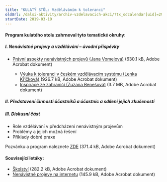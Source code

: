 ```yaml
---
title: "KULATÝ STŮL: Vzděláváním k toleranci"
oldUrl: /dalsi-aktivity/archiv-vzdelavacich-akci/?tx_odcalendar[uid]=291&cHash=628c2e76231b3136732776d991cba8ec
startDate: 2019-03-19
---
```


<h4 class="oranzova">Program kulatého stolu zahrnoval tyto tematické okruhy:</h4>
<p class="oranzova"></p><h5 class="seda oranzova">I. Nenávistné projevy a vzdělávání – úvodní příspěvky</h5><ul><li><a href="https://www.ochrance.cz/fileadmin/user_upload/projekt_ESF/00_2019_VA/KULATE_STOLY/03_19_Vzdelavanim_k_toleranci/03_19_Pravni_aspekty_nenavistnych_projevu_PREZENTACE.pdf" target="_blank">Právní aspekty nenávistných projevů (Jana Vomelová)</a> (630.1 kB, Adobe Acrobat dokument)</li><ul><li><a href="https://www.ochrance.cz/fileadmin/user_upload/projekt_ESF/00_2019_VA/KULATE_STOLY/03_19_Vzdelavanim_k_toleranci/03_19_Vyuka_k_toleranci_v_ceskem_vzdelavacim_systemu_PREZENTACE.pdf" target="_blank">Výuka k toleranci v českém vzdělávacím systému (Lenka Křičková)</a> (926.7 kB, Adobe Acrobat dokument)</li><li><a href="https://www.ochrance.cz/fileadmin/user_upload/projekt_ESF/00_2019_VA/KULATE_STOLY/03_19_Vzdelavanim_k_toleranci/03_19_Priklady_zahranicnich_no_hate_kampani_PREZENTACE.pdf" target="_blank">Inspirace ze zahraničí (Zuzana Benešová)</a> (3.7 MB, Adobe Acrobat dokument)</li></ul></ul><h5 class="seda oranzova">II. Představení činnosti účastníků a účastnic a sdílení jejich zkušeností</h5><h5 class="seda oranzova">III. Diskusní část</h5><ul><li>Role vzdělávání v předcházení nenávistným projevům</li><li>Problémy a jejich možná řešení</li><li>Příklady dobré praxe</li></ul><p>Pozvánku a program naleznete <a href="https://www.ochrance.cz/fileadmin/user_upload/projekt_ESF/00_2019_VA/KULATE_STOLY/03_19_Vzdelavanim_k_toleranci/03_19_Vzdelavanim_k_toleranci_POZVANKA.pdf" target="_blank">ZDE</a> (371.4 kB, Adobe Acrobat dokument)</p>
<p></p><h4 class="oranzova">Související letáky:</h4><p></p><ul><li><a href="https://www.ochrance.cz/fileadmin/user_upload/projekt_ESF/00_2019_VA/KULATE_STOLY/03_19_Vzdelavanim_k_toleranci/Skolstvi_LETAK.pdf" target="_blank">Školství</a> (282.2 kB, Adobe Acrobat dokument)</li><li><a href="https://www.ochrance.cz/fileadmin/user_upload/projekt_ESF/00_2019_VA/KULATE_STOLY/03_19_Vzdelavanim_k_toleranci/Nenavistne_projevy_na_internetu_LETAK.pdf" target="_blank">Nenávistné projevy na internetu</a> (145.9 kB, Adobe Acrobat dokument)</li></ul>
